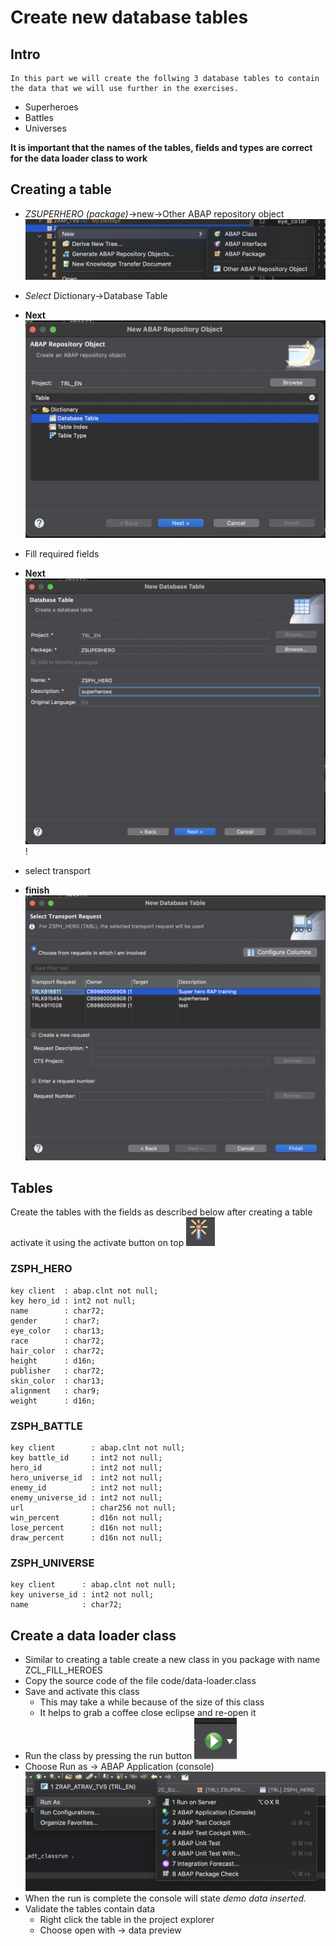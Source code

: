 # Create new database tables

## Intro
    In this part we will create the follwing 3 database tables to contain the data that we will use further in the exercises.

- Superheroes
- Battles
- Universes

**It is important that the names of the tables, fields and types are correct for the data loader class to work**   

## Creating a table 
- *ZSUPERHERO (package)*->new->Other ABAP repository object
![alt text](images/new-rep-obj.png)

- *Select* Dictionary->Database Table
- **Next**
![alt text](images/select-dict-obj-table.png)

- Fill required fields
- **Next**
![alt text](images/new-database-table.png)!

- select transport 
- **finish**
![alt text](images/select-transport.png)

## Tables 

Create the tables with the fields as described below after creating a table activate it using the activate button on top ![alt text](images/activate-button.png)

### ZSPH_HERO
```
key client  : abap.clnt not null;
key hero_id : int2 not null;
name        : char72;
gender      : char7;
eye_color   : char13;
race        : char72;
hair_color  : char72;
height      : d16n;
publisher   : char72;
skin_color  : char13;
alignment   : char9;
weight      : d16n;
```

### ZSPH_BATTLE
```
key client        : abap.clnt not null;
key battle_id     : int2 not null;
hero_id           : int2 not null;
hero_universe_id  : int2 not null;
enemy_id          : int2 not null;
enemy_universe_id : int2 not null;
url               : char256 not null;
win_percent       : d16n not null;
lose_percent      : d16n not null;
draw_percent      : d16n not null;
```

### ZSPH_UNIVERSE
```
key client      : abap.clnt not null;
key universe_id : int2 not null;
name            : char72;
```

## Create a data loader class 

- Similar to creating a table create a new class in you package with name ZCL_FILL_HEROES
- Copy the source code of the file code/data-loader.class
- Save and activate this class 
    - This may take a while because of the size of this class 
    - It helps to grab a coffee close eclipse and re-open it
- Run the class by pressing the run button ![alt text](images/run-button.png)
- Choose Run as -> ABAP Application (console) ![alt text](images/run-as-ABAP.png)
- When the run is complete the console will state *demo data inserted.*
- Validate the tables contain data 
    - Right click the table in the project explorer
    - Choose open with -> data preview


